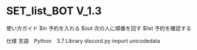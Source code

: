 # SET_list_BOT V_1.3
 
使い方ガイド
$in	予約を入れる
$out	次の人に順番を回す
$list	予約を確認する

仕様
言語　Python　3.7
Library
discord.py
import unicodedata

